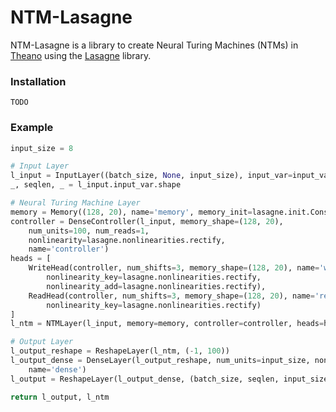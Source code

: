 # NTM-Lasagne

NTM-Lasagne is a library to create Neural Turing Machines (NTMs) in [Theano](http://deeplearning.net/software/theano/) using the [Lasagne](http://lasagne.readthedocs.org/) library.

### Installation
`TODO`

### Example
```python
input_size = 8

# Input Layer
l_input = InputLayer((batch_size, None, input_size), input_var=input_var)
_, seqlen, _ = l_input.input_var.shape

# Neural Turing Machine Layer
memory = Memory((128, 20), name='memory', memory_init=lasagne.init.Constant(1e-6), learn_init=False)
controller = DenseController(l_input, memory_shape=(128, 20),
    num_units=100, num_reads=1,
    nonlinearity=lasagne.nonlinearities.rectify,
    name='controller')
heads = [
    WriteHead(controller, num_shifts=3, memory_shape=(128, 20), name='write', learn_init=False,
        nonlinearity_key=lasagne.nonlinearities.rectify,
        nonlinearity_add=lasagne.nonlinearities.rectify),
    ReadHead(controller, num_shifts=3, memory_shape=(128, 20), name='read', learn_init=False,
        nonlinearity_key=lasagne.nonlinearities.rectify)
]
l_ntm = NTMLayer(l_input, memory=memory, controller=controller, heads=heads)

# Output Layer
l_output_reshape = ReshapeLayer(l_ntm, (-1, 100))
l_output_dense = DenseLayer(l_output_reshape, num_units=input_size, nonlinearity=lasagne.nonlinearities.sigmoid, \
    name='dense')
l_output = ReshapeLayer(l_output_dense, (batch_size, seqlen, input_size))

return l_output, l_ntm
```